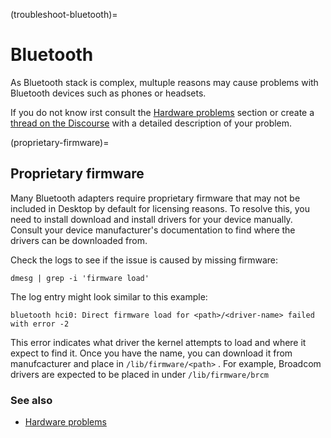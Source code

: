 (troubleshoot-bluetooth)=
# Bluetooth 

As Bluetooth stack is complex, multuple reasons may cause problems with Bluetooth devices such as phones or headsets.

If you do not know irst consult the [Hardware problems](https://help.ubuntu.com/stable/ubuntu-help/bluetooth.html.en#problems) section or create a [thread on the Discourse](https://discourse.ubuntu.com/c/support-and-help/306) with a detailed description of your problem.

(proprietary-firmware)=
## Proprietary firmware

Many Bluetooth adapters require proprietary firmware that may not be included in Desktop by default for licensing reasons. 
To resolve this, you need to install download and install drivers for your device manually. Consult your device manufacturer's documentation to find where the drivers can be downloaded from.

Check the logs to see if the issue is caused by missing firmware:

    dmesg | grep -i 'firmware load'

The log entry might look similar to this example:

    bluetooth hci0: Direct firmware load for <path>/<driver-name> failed with error -2

This error indicates what driver the kernel attempts to load and where it expect to find it. Once you have the name, you can download it from manufcacturer and place in `/lib/firmware/<path>` . For example, Broadcom drivers are expected to be placed in under `/lib/firmware/brcm`

### See also

*  [Hardware problems](https://help.ubuntu.com/stable/ubuntu-help/bluetooth.html.en#problems)
